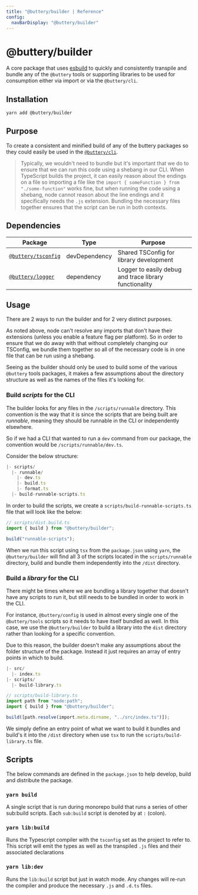 ```yaml
---
title: "@buttery/builder | Reference"
config:
  navBarDisplay: "@buttery/builder"
---
```


# @buttery/builder

A core package that uses [esbuild](https://esbuild.github.io/) to quickly and consistently transpile and bundle any of the `@buttery` tools or supporting libraries to be used for consumption either via import or via the `@buttery/cli`.

## Installation

```bash
yarn add @buttery/builder
```

## Purpose

To create a consistent and minified build of any of the buttery packages so they could easily be used in the [`@buttery/cli`](./packages.buttery-cli.md).

> Typically, we wouldn't need to bundle but it's important that we do to ensure that we can run this code using a shebang in our CLI. When TypeScript builds the project, it can easily reason about the endings on a file so importing a file like the `import { someFunction } from "./some-function"` works fine, but when running the code using a shebang, node cannot reason about the line endings and it specifically needs the `.js` extension. Bundling the necessary files together ensures that the script can be run in both contexts.

## Dependencies

| Package                                               | Type          | Purpose                                                |
| ----------------------------------------------------- | ------------- | ------------------------------------------------------ |
| [`@buttery/tsconfig`](./packages.buttery-tsconfig.md) | devDependency | Shared TSConfig for library development                |
| [`@buttery/logger`](./packages.buttery-logger.md)     | dependency    | Logger to easily debug and trace library functionality |

## Usage

There are 2 ways to run the builder and for 2 very distinct purposes.

As noted above, node can't resolve any imports that don't have their extensions (unless you enable a feature flag per platform). So in order to ensure that we do away with that without completely changing our TSConfig, we bundle them together so all of the necessary code is in one file that can be run using a shebang.

Seeing as the builder should only be used to build some of the various `@buttery` tools packages, it makes a few assumptions about the directory structure as well as the names of the files it's looking for.

### Build _scripts_ for the CLI

The builder looks for any files in the `/scripts/runnable` directory. This convention is the way that it is since the scripts that are being built are _runnable_, meaning they should be runnable in the CLI or independently elsewhere.

So if we had a CLI that wanted to run a `dev` command from our package, the convention would be `/scripts/runnable/dev.ts`.

Consider the below structure:

```ts
|- scripts/
  |- runnable/
    |- dev.ts
    |- build.ts
    |- format.ts
  |- build-runnable-scripts.ts
```

In order to build the scripts, we create a `scripts/build-runnable-scripts.ts` file that will look like the below:

```ts
// scripts/dist.build.ts
import { build } from "@buttery/builder";

build("runnable-scripts");
```

When we run this script using `tsx` from the `package.json` using `yarn`, the `@buttery/builder` will find all 3 of the scripts located in the `scripts/runnable` directory, build and bundle them independently into the `/dist` directory.

### Build a _library_ for the CLI

There might be times where we are bundling a library together that doesn't have any scripts to run it, but still needs to be bundled in order to work in the CLI.

For instance, `@buttery/config` is used in almost every single one of the `@buttery/tools` scripts so it needs to have itself bundled as well. In this case, we use the `@buttery/builder` to build a library into the `dist` directory rather than looking for a specific convention.

Due to this reason, the builder doesn't make any assumptions about the folder structure of the package. Instead it just requires an array of entry points in which to build.

```ts
|- src/
  |- index.ts
|- scripts/
  |- build-library.ts
```

```ts
// scripts/build-library.ts
import path from "node:path";
import { build } from "@buttery/builder";

build([path.resolve(import.meta.dirname, "../src/index.ts")]);
```

We simply define an entry point of what we want to build it bundles and build's it into the `/dist` directory when use `tsx` to run the `scripts/build-library.ts` file.

## Scripts

The below commands are defined in the `package.json` to help develop, build and distribute the package.

### `yarn build`

A single script that is run during monorepo build that runs a series of other sub:build scripts. Each `sub:build` script
is denoted by at `:` (colon).

### `yarn lib:build`

Runs the Typescript compiler with the `tsconfig` set as the project to refer to. This script will emit the types as well as the transpiled `.js` files and their associated declarations

### `yarn lib:dev`

Runs the `lib:build` script but just in watch mode. Any changes will re-run the compiler and produce the necessary `.js` and `.d.ts` files.
